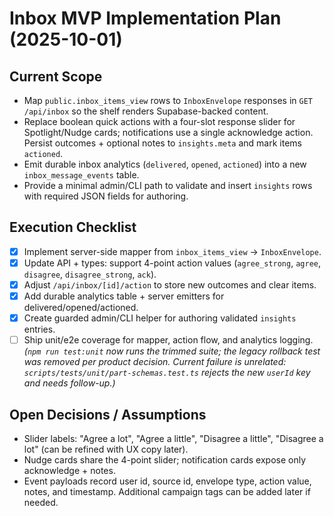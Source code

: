 # Inbox MVP Implementation Plan (2025-10-01)

## Current Scope
- Map `public.inbox_items_view` rows to `InboxEnvelope` responses in `GET /api/inbox` so the shelf renders Supabase-backed content.
- Replace boolean quick actions with a four-slot response slider for Spotlight/Nudge cards; notifications use a single acknowledge action. Persist outcomes + optional notes to `insights.meta` and mark items `actioned`.
- Emit durable inbox analytics (`delivered`, `opened`, `actioned`) into a new `inbox_message_events` table.
- Provide a minimal admin/CLI path to validate and insert `insights` rows with required JSON fields for authoring.

## Execution Checklist
- [x] Implement server-side mapper from `inbox_items_view` → `InboxEnvelope`.
- [x] Update API + types: support 4-point action values (`agree_strong`, `agree`, `disagree`, `disagree_strong`, `ack`).
- [x] Adjust `/api/inbox/[id]/action` to store new outcomes and clear items.
- [x] Add durable analytics table + server emitters for delivered/opened/actioned.
- [x] Create guarded admin/CLI helper for authoring validated `insights` entries.
- [ ] Ship unit/e2e coverage for mapper, action flow, and analytics logging. *(`npm run test:unit` now runs the trimmed suite; the legacy rollback test was removed per product decision. Current failure is unrelated: `scripts/tests/unit/part-schemas.test.ts` rejects the new `userId` key and needs follow-up.)*

## Open Decisions / Assumptions
- Slider labels: "Agree a lot", "Agree a little", "Disagree a little", "Disagree a lot" (can be refined with UX copy later).
- Nudge cards share the 4-point slider; notification cards expose only acknowledge + notes.
- Event payloads record user id, source id, envelope type, action value, notes, and timestamp. Additional campaign tags can be added later if needed.
